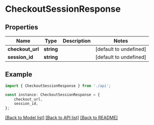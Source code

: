 # CheckoutSessionResponse


## Properties

Name | Type | Description | Notes
------------ | ------------- | ------------- | -------------
**checkout_url** | **string** |  | [default to undefined]
**session_id** | **string** |  | [default to undefined]

## Example

```typescript
import { CheckoutSessionResponse } from './api';

const instance: CheckoutSessionResponse = {
    checkout_url,
    session_id,
};
```

[[Back to Model list]](../README.md#documentation-for-models) [[Back to API list]](../README.md#documentation-for-api-endpoints) [[Back to README]](../README.md)
